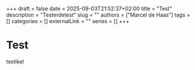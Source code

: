 +++ 
draft = false
date = 2025-09-03T21:52:37+02:00
title = "Test"
description = "Testerdetest"
slug = ""
authors = ["Marcel de Haas"]
tags = []
categories = []
externalLink = ""
series = []
+++
# Test

testikel
